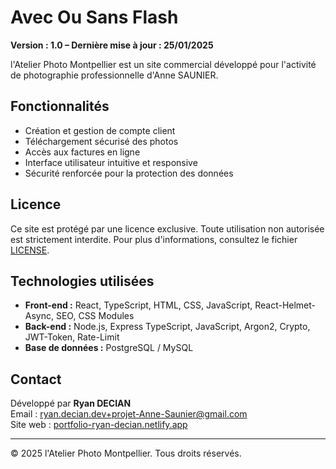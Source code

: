 # Avec Ou Sans Flash

**Version : 1.0 – Dernière mise à jour : 25/01/2025**

l'Atelier Photo Montpellier est un site commercial développé pour l'activité de photographie professionnelle d'Anne SAUNIER.

## Fonctionnalités

- Création et gestion de compte client
- Téléchargement sécurisé des photos
- Accès aux factures en ligne
- Interface utilisateur intuitive et responsive
- Sécurité renforcée pour la protection des données

## Licence

Ce site est protégé par une licence exclusive. Toute utilisation non autorisée est strictement interdite. Pour plus d'informations, consultez le fichier [LICENSE](./LICENSE-l-Atelier-Photo-Montpellier-Global.txt).

## Technologies utilisées

- **Front-end :** React, TypeScript, HTML, CSS, JavaScript, React-Helmet-Async, SEO, CSS Modules
- **Back-end :** Node.js, Express TypeScript, JavaScript, Argon2, Crypto, JWT-Token, Rate-Limit
- **Base de données :** PostgreSQL / MySQL

## Contact

Développé par **Ryan DECIAN**  
Email : ryan.decian.dev+projet-Anne-Saunier@gmail.com  
Site web : [portfolio-ryan-decian.netlify.app](https://portfolio-ryan-decian.netlify.app)

---

© 2025 l'Atelier Photo Montpellier. Tous droits réservés.
